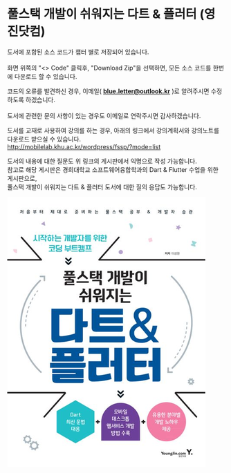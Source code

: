 # 풀스택 개발이 쉬워지는 다트 &amp; 플러터 (영진닷컴)<br/>

도서에 포함된 소스 코드가 챕터 별로 저장되어 있습니다.<br/>   
화면 위쪽의 "<> Code" 클릭후, "Download Zip"을 선택하면, 모든 소스 코드를 한번에 다운로드 할 수 있습니다.<br/>

코드의 오류를 발견하신 경우, 이메일( **blue.letter@outlook.kr** )로 알려주시면 수정하도록 하겠습니다.<br/>   
도서에 관련한 문의 사항이 있는 경우도 이메일로 연락주시면 감사하겠습니다. <br/> 

도서를 교재로 사용하여 강의를 하는 경우, 아래의 링크에서 강의계획서와 강의노트를 다운로드 받으실 수 있습니다.<br/>
http://mobilelab.khu.ac.kr/wordpress/fssp/?mode=list

도서의 내용에 대한 질문도 위 링크의 게시판에서 익명으로 작성 가능합니다.<br/>
참고로 해당 게시판은 경희대학교 소프트웨어융합학과의 Dart & Flutter 수업을 위한 게시판으로,<br/>
풀스택 개발이 쉬워지는 다트 & 플러터 도서에 대한 질의 응답도 가능합니다.

![BOOK TITLE](/BOOKTITLE/TITLE.jpeg)

 
